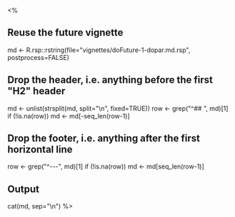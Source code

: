 <%
## Reuse the future vignette
md <- R.rsp::rstring(file="vignettes/doFuture-1-dopar.md.rsp", postprocess=FALSE)

## Drop the header, i.e. anything before the first "H2" header
md <- unlist(strsplit(md, split="\n", fixed=TRUE))
row <- grep("^## ", md)[1]
if (!is.na(row)) md <- md[-seq_len(row-1)]

## Drop the footer, i.e. anything after the first horizontal line
row <- grep("^---", md)[1]
if (!is.na(row)) md <- md[seq_len(row-1)]

## Output
cat(md, sep="\n")
%>

